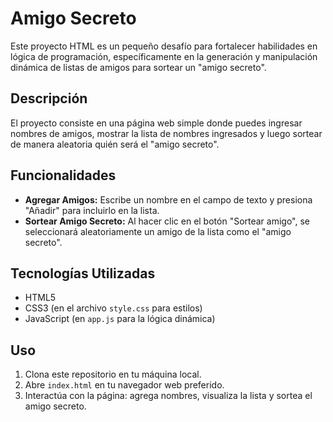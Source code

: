 # Amigo Secreto

Este proyecto HTML es un pequeño desafío para fortalecer habilidades en lógica de programación, específicamente en la generación y manipulación dinámica de listas de amigos para sortear un "amigo secreto".

## Descripción

El proyecto consiste en una página web simple donde puedes ingresar nombres de amigos, mostrar la lista de nombres ingresados y luego sortear de manera aleatoria quién será el "amigo secreto".

## Funcionalidades

- **Agregar Amigos:** Escribe un nombre en el campo de texto y presiona "Añadir" para incluirlo en la lista.
- **Sortear Amigo Secreto:** Al hacer clic en el botón "Sortear amigo", se seleccionará aleatoriamente un amigo de la lista como el "amigo secreto".
  
## Tecnologías Utilizadas

- HTML5
- CSS3 (en el archivo `style.css` para estilos)
- JavaScript (en `app.js` para la lógica dinámica)

## Uso

1. Clona este repositorio en tu máquina local.
2. Abre `index.html` en tu navegador web preferido.
3. Interactúa con la página: agrega nombres, visualiza la lista y sortea el amigo secreto.
